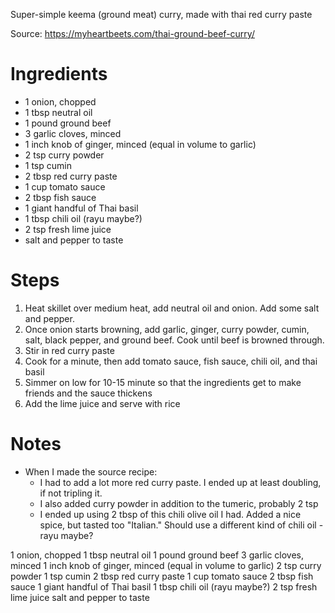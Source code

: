 Super-simple keema (ground meat) curry, made with thai red curry paste

Source: https://myheartbeets.com/thai-ground-beef-curry/

# Ingredients

- 1 onion, chopped
- 1 tbsp neutral oil
- 1 pound ground beef
- 3 garlic cloves, minced
- 1 inch knob of ginger, minced (equal in volume to garlic)
- 2 tsp curry powder
- 1 tsp cumin
- 2 tbsp red curry paste
- 1 cup tomato sauce
- 2 tbsp fish sauce
- 1 giant handful of Thai basil
- 1 tbsp chili oil (rayu maybe?)
- 2 tsp fresh lime juice
- salt and pepper to taste

# Steps

1. Heat skillet over medium heat, add neutral oil and onion. Add some salt and pepper.
2. Once onion starts browning, add garlic, ginger, curry powder, cumin, salt, black pepper, and ground beef. Cook until beef is browned through.
3. Stir in red curry paste
4. Cook for a minute, then add tomato sauce, fish sauce, chili oil, and thai basil
5. Simmer on low for 10-15 minute so that the ingredients get to make friends and the sauce thickens
6. Add the lime juice and serve with rice

# Notes

- When I made the source recipe:
	- I had to add a lot more red curry paste. I ended up at least doubling, if not tripling it.
	- I also added curry powder in addition to the tumeric, probably 2 tsp
	- I ended up using 2 tbsp of this chili olive oil I had. Added a nice spice, but tasted too "Italian." Should use a different kind of chili oil - rayu maybe?




1 onion, chopped
1 tbsp neutral oil
1 pound ground beef
3 garlic cloves, minced
1 inch knob of ginger, minced (equal in volume to garlic)
2 tsp curry powder
1 tsp cumin
2 tbsp red curry paste
1 cup tomato sauce
2 tbsp fish sauce
1 giant handful of Thai basil
1 tbsp chili oil (rayu maybe?)
2 tsp fresh lime juice
salt and pepper to taste